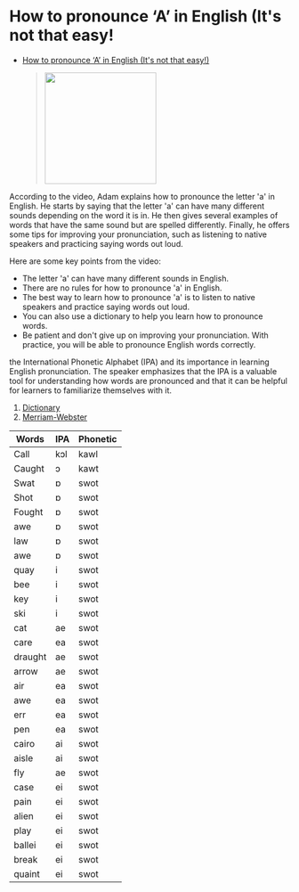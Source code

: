 # How to pronounce ‘A’ in English (It's not that easy!
 * [How to pronounce ‘A’ in English (It's not that easy!)](https://www.youtube.com/watch?v=GbZYZ7ycQJU)
	> [<img src="https://img.youtube.com/vi/GbZYZ7ycQJU/0.jpg" width="200">](https://www.youtube.com/watch?v=GbZYZ7ycQJU "English words that are spelled with the letter “a” give English learners a hard time. Why does “caught” rhyme with “pot”, while “laugh” rhymes with “half”? In this lesson, we will look at the different ways these words can sound, and I will provide some tips on how to pronounce these words correctly. I will show you the IPA symbols for the different pronunciations of this letter also, but it’s okay if you don’t know IPA. by Adam&#39;s 9,385 views 10 minutes, 27 seconds")

According to the video, Adam explains how to pronounce the letter 'a' in English. He starts by saying that the letter 'a' can have many different sounds depending on the word it is in. He then gives several examples of words that have the same sound but are spelled differently. Finally, he offers some tips for improving your pronunciation, such as listening to native speakers and practicing saying words out loud.

Here are some key points from the video:

 - The letter 'a' can have many different sounds in English.
 - There are no rules for how to pronounce 'a' in English.
 - The best way to learn how to pronounce 'a' is to listen to native speakers and practice saying words out loud.
 - You can also use a dictionary to help you learn how to pronounce words.
 - Be patient and don't give up on improving your pronunciation. With practice, you will be able to pronounce English words correctly.

the International Phonetic Alphabet (IPA) and its importance in learning English pronunciation. The speaker emphasizes that the IPA is a valuable tool for understanding how words are pronounced and that it can be helpful for learners to familiarize themselves with it.

1. [Dictionary](https://www.dictionary.com/)
2. [Merriam-Webster](https://www.merriam-webster.com/)

| Words    |  IPA  | Phonetic |
| -------- | ----- | -------  |
| Call     | kɔl   | kawl     |
| Caught   | ɔ     | kawt     |
| Swat     | ɒ     | swot     |
| Shot     | ɒ     | swot     |
| Fought   | ɒ     | swot     |
| awe      | ɒ     | swot     |
| law      | ɒ     | swot     |
| awe      | ɒ     | swot     |
| quay     | i     | swot     |
| bee      | i     | swot     |
| key      | i     | swot     |
| ski      | i     | swot     |
| cat      | ae    | swot     |
| care     | ea    | swot     |
| draught  | ae    | swot     |
| arrow    | ae    | swot     |
| air      | ea    | swot     |
| awe      | ea    | swot     |
| err      | ea    | swot     |
| pen      | ea    | swot     |
| cairo    | ai    | swot     |
| aisle    | ai    | swot     |
| fly      | ae    | swot     |
| case     | ei    | swot     |
| pain     | ei    | swot     |
| alien    | ei    | swot     |
| play     | ei    | swot     |
| ballei   | ei    | swot     |
| break    | ei    | swot     |
| quaint   | ei    | swot     |
